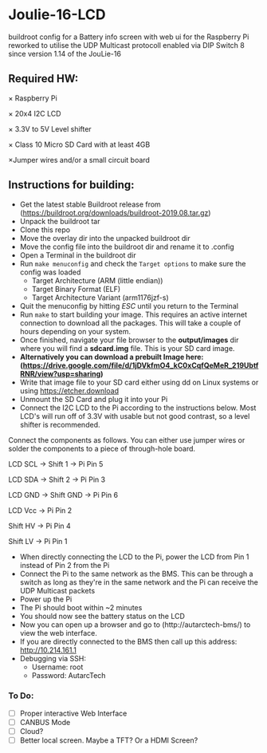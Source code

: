 # Joulie-16-LCD
buildroot config for a Battery info screen with web ui for the Raspberry Pi
reworked to utilise the UDP Multicast protocoll enabled via DIP Switch 8 since version 1.14 of the JouLie-16 

## Required HW:

× Raspberry Pi

× 20x4 I2C LCD

× 3.3V to 5V Level shifter

× Class 10 Micro SD Card with at least 4GB

×Jumper wires and/or a small circuit board


## Instructions for building:

* Get the latest stable Buildroot release from (https://buildroot.org/downloads/buildroot-2019.08.tar.gz)
* Unpack the buildroot tar
* Clone this repo
* Move the overlay dir into the unpacked buildroot dir
* Move the config file into the buildroot dir and rename it to .config
* Open a Terminal in the buildroot dir
* Run `make menuconfig` and check the `Target options` to make sure the config was loaded
  - Target Architecture (ARM (little endian))
  - Target Binary Format (ELF)
  - Target Architecture Variant (arm1176jzf-s)
* Quit the menuconfig by hitting *ESC* until you return to the Terminal
* Run `make` to start building your image. This requires an active internet connection to download all the packages. This will take a couple of hours depending on your system.
* Once finished, navigate your file browser to the **output/images** dir where you will find a **sdcard.img** file. This is your SD card image.
* **Alternatively you can download a prebuilt Image here: (https://drive.google.com/file/d/1jDVkfmO4_kC0xCqfQeMeR_219UbtfRNR/view?usp=sharing)**
* Write that image file to your SD card either using dd on Linux systems or using https://etcher.download
* Unmount the SD Card and plug it into your Pi
* Connect the I2C LCD to the Pi according to the instructions below. Most LCD's will run off of 3.3V with usable but not good contrast, so a level shifter is recommended.

Connect the components as follows. You can either use jumper wires or solder the components to a piece of through-hole board.

LCD SCL → Shift 1 → Pi Pin 5

LCD SDA → Shift 2 → Pi Pin 3

LCD GND → Shift GND → Pi Pin 6

LCD Vcc → Pi Pin 2

Shift HV → Pi Pin 4

Shift LV → Pi Pin 1

* When directly connecting the LCD to the Pi, power the LCD from Pin 1 instead of Pin 2 from the Pi
* Connect the Pi to the same network as the BMS. This can be through a switch as long as they're in the same network and the Pi can receive the UDP Multicast packets
* Power up the Pi
* The Pi should boot within ~2 minutes
* You should now see the battery status on the LCD
* Now you can open up a browser and go to (http://autarctech-bms/) to view the web interface.
* If you are directly connected to the BMS then call up this address: http://10.214.161.1
* Debugging via SSH:
  - Username: root
  - Password: AutarcTech

### To Do:
- [ ] Proper interactive Web Interface
- [ ] CANBUS Mode
- [ ] Cloud?
- [ ] Better local screen. Maybe a TFT? Or a HDMI Screen?
